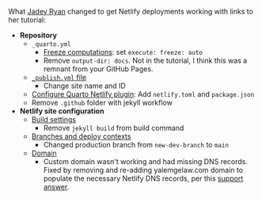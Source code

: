 What [Jadey Ryan](https://jadeyryan.com/) changed to get Netlify deployments working with links to her tutorial:

-   **Repository**
    -   `_quarto.yml`
        -   [Freeze computations](https://jadeyryan.com/blog/2023-11-19_publish-quarto-website/#freeze-computations): set `execute: freeze: auto`
        -   Remove `output-dir: docs`. Not in the tutorial, I think this was a remnant from your GitHub Pages.
    -   [`_publish.yml` file](https://jadeyryan.com/blog/2023-11-19_publish-quarto-website/#new-_publish.yml-file)
        -   Change site name and ID
    -   [Configure Quarto Netlify plugin](https://jadeyryan.com/blog/2023-11-19_publish-quarto-website/#configure-netlify-plugin): Add `netlify.toml` and `package.json`
    -   Remove `.github` folder with jekyll workflow
-   **Netlify site configuration**
    -   [Build settings](https://jadeyryan.com/blog/2023-11-19_publish-quarto-website/#link-netlify-site-to-github-repository)
        -   Remove `jekyll build` from build command
    -   [Branches and deploy contexts](https://jadeyryan.com/blog/2023-11-19_publish-quarto-website/#branch-deploys)
        -   Changed production branch from `new-dev-branch` to `main`
    -   [Domain](https://jadeyryan.com/blog/2023-11-19_publish-quarto-website/#site-domain-name)
        -   Custom domain wasn't working and had missing DNS records. Fixed by removing and re-adding yalemgelaw.com domain to populate the necessary Netlify DNS records, per this [support answer](https://answers.netlify.com/t/domain-purchased-from-netlify-stuck-on-awaiting-external-dns/97422/5).
